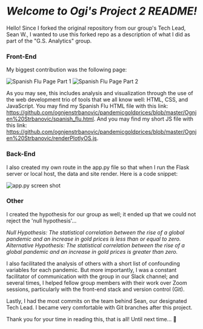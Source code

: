 # *Welcome to Ogi's Project 2 README!*
Hello! Since I forked the original repository from our group's Tech Lead, Sean W., I wanted to use this forked repo as a description of what I did as part of the "G.S. Analytics" group.  
### Front-End
My biggest contribution was the following page:  

![Spanish Flu Page Part 1](https://github.com/ognjenstrbanovic/pandemicgoldprices/blob/master/Ognjen%20Strbanovic/Spanish%20Flu%20Page%201:2.jpg?raw=true)
![Spanish Flu Page Part 2](https://github.com/ognjenstrbanovic/pandemicgoldprices/blob/master/Ognjen%20Strbanovic/Spanish%20Flu%20Page%202:2.jpg?raw=true)  

As you may see, this includes analysis and visualization through the use of the web development trio of tools that we all know well: HTML, CSS, and JavaScript. You may find my Spanish Flu HTML file with this link: https://github.com/ognjenstrbanovic/pandemicgoldprices/blob/master/Ognjen%20Strbanovic/spanish_flu.html. And you may find my short JS file with this link: https://github.com/ognjenstrbanovic/pandemicgoldprices/blob/master/Ognjen%20Strbanovic/renderPlotlyOS.js.  
### Back-End
I also created my own route in the app.py file so that when I run the Flask server or local host, the data and site render.  Here is a code snippet:  

![app.py screen shot](https://github.com/ognjenstrbanovic/pandemicgoldprices/blob/master/Ognjen%20Strbanovic/app.py%20screen%20shot.jpg?raw=true)  

### Other
I created the hypothesis for our group as well; it ended up that we could not reject the 'null hypothesis'...  

*Null Hypothesis: The statistical correlation between the rise of a global pandemic and an increase in gold prices is less than or equal to zero.  
Alternative Hypothesis: The statistical correlation between the rise of a global pandemic and an increase in gold prices is greater than zero.*  

I also facilitated the analysis of others with a short list of confounding variables for each pandemic. But more importantly, I was a constant facilitator of communication with the group in our Slack channel; and several times, I helped fellow group members with their work over Zoom sessions, particularly with the front-end stack and version control (Git).  

Lastly, I had the most commits on the team behind Sean, our designated Tech Lead. I became very comfortable with Git branches after this project.  

Thank you for your time in reading this, that is all! Until next time... 🙂
